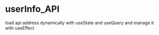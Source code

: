 # userInfo_API
 load api address dynamically with useState and useQuery and manage it with useEffect
